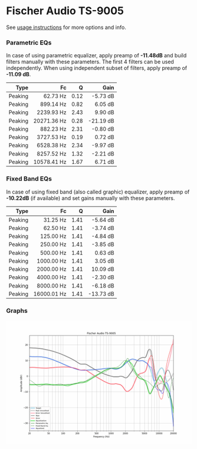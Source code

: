 # Fischer Audio TS-9005
See [usage instructions](https://github.com/jaakkopasanen/AutoEq#usage) for more options and info.

### Parametric EQs
In case of using parametric equalizer, apply preamp of **-11.48dB** and build filters manually
with these parameters. The first 4 filters can be used independently.
When using independent subset of filters, apply preamp of **-11.09 dB**.

| Type    | Fc          |    Q | Gain      |
|--------:|------------:|-----:|----------:|
| Peaking | 62.73 Hz    | 0.12 | -5.73 dB  |
| Peaking | 899.14 Hz   | 0.82 | 6.05 dB   |
| Peaking | 2239.93 Hz  | 2.43 | 9.90 dB   |
| Peaking | 20271.36 Hz | 0.28 | -21.19 dB |
| Peaking | 882.23 Hz   | 2.31 | -0.80 dB  |
| Peaking | 3727.53 Hz  | 0.19 | 0.72 dB   |
| Peaking | 6528.38 Hz  | 2.34 | -9.97 dB  |
| Peaking | 8257.52 Hz  | 1.32 | -2.21 dB  |
| Peaking | 10578.41 Hz | 1.67 | 6.71 dB   |

### Fixed Band EQs
In case of using fixed band (also called graphic) equalizer, apply preamp of **-10.22dB**
(if available) and set gains manually with these parameters.

| Type    | Fc          |    Q | Gain      |
|--------:|------------:|-----:|----------:|
| Peaking | 31.25 Hz    | 1.41 | -5.64 dB  |
| Peaking | 62.50 Hz    | 1.41 | -3.74 dB  |
| Peaking | 125.00 Hz   | 1.41 | -4.84 dB  |
| Peaking | 250.00 Hz   | 1.41 | -3.85 dB  |
| Peaking | 500.00 Hz   | 1.41 | 0.63 dB   |
| Peaking | 1000.00 Hz  | 1.41 | 3.05 dB   |
| Peaking | 2000.00 Hz  | 1.41 | 10.09 dB  |
| Peaking | 4000.00 Hz  | 1.41 | -2.30 dB  |
| Peaking | 8000.00 Hz  | 1.41 | -6.18 dB  |
| Peaking | 16000.01 Hz | 1.41 | -13.73 dB |

### Graphs
![](./Fischer%20Audio%20TS-9005.png)
